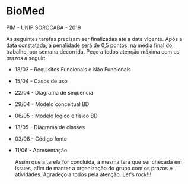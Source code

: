 # BioMed
PIM - UNIP SOROCABA - 2019

   As seguintes tarefas precisam ser finalizadas até a data vigente. Após a data constatada, a penalidade será de 0,5 pontos, na média final do trabalho, por semana decorrida.
Peço a todos atenção máxima com os prazos a seguir:

 - 18/03 - Requisitos Funcionais e Não Funcionais
 - 15/04 - Casos de uso
 - 22/04 - Diagrama de sequência
 - 29/04 - Modelo conceitual BD
 - 06/05 - Modelo lógico e físico BD
 - 13/05 - Diagrama de classes
 - 03/06 - Código fonte
 - 11/06 - Apresentação
 
   Assim que a tarefa for concluida, a mesma tera que ser checada em Issues, afim de manter a organização do grupo com os prazos e atividades. Agradeço a todos pela atenção. Let's rock!!!
